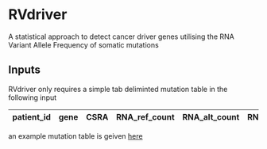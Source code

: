 # RVdriver
A statistical approach to detect cancer driver genes utilising the RNA Variant Allele Frequency of somatic mutations

## Inputs

RVdriver only requires a simple tab deliminted mutation table in the following input

patient_id | gene | CSRA | RNA_ref_count | RNA_alt_count | RNA_VAF | func | canc_type 
----|----|------|-----|------|------|------|------

an example mutation table is geiven [here](./assets/UVM_example_data.txt)
